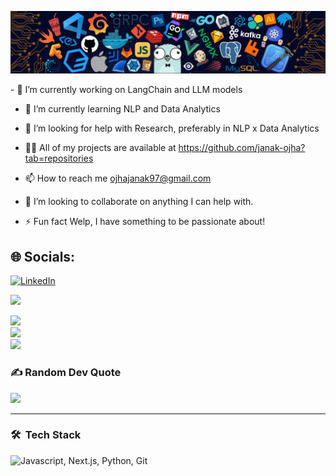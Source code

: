 <p align="center"><img src="https://raw.githubusercontent.com/KevinPatel04/KevinPatel04/master/header.png"></p>
- 🔭 I’m currently working on LangChain and LLM models

- 🌱 I’m currently learning NLP and Data Analytics

- 🤝 I’m looking for help with Research, preferably in NLP x Data Analytics

- 👨‍💻 All of my projects are available at https://github.com/janak-ojha?tab=repositories

- 📫 How to reach me ojhajanak97@gmail.com
  
- 💞️ I’m looking to collaborate on anything I can help with.

- ⚡ Fun fact Welp, I have something to be passionate about!



## 🌐 Socials:
[![LinkedIn](https://img.shields.io/badge/LinkedIn-%230077B5.svg?logo=linkedin&logoColor=white)](https://www.linkedin.com/in/janak-raj-ojha-0060a02b1/) 


[![](https://visitcount.itsvg.in/api?id=janak-ojha&icon=0&color=0)](https://visitcount.itsvg.in)

<!-- Proudly created with GPRM ( https://gprm.itsvg.in ) -->
![](https://github-readme-stats.vercel.app/api?username=janak-ojha&theme=dark&hide_border=true&include_all_commits=false&count_private=false)<br/>
![](https://github-readme-streak-stats.herokuapp.com/?user=janak-ojha&theme=dark&hide_border=true)<br/>
![](https://github-readme-stats.vercel.app/api/top-langs/?username=janak-ojha&theme=dark&hide_border=true&include_all_commits=false&count_private=false&layout=compact)

### ✍️ Random Dev Quote
![](https://quotes-github-readme.vercel.app/api?type=horizontal&theme=radical)

---
### 🛠 &nbsp;Tech Stack
<img src="https://skillicons.dev/icons?i=js,next,python,git" title="Javascript, Next.js, Python, Git" alt="Javascript, Next.js, Python, Git" />

<!-- Custom icons for ML, DL, NLP -->
<i class="fas fa-robot" title="Machine Learning"></i>
<i class="fas fa-brain" title="Deep Learning"></i>
<i class="fas fa-language" title="Natural Language Processing"></i>



<!-- Proudly created with GPRM ( https://gprm.itsvg.in ) -->

